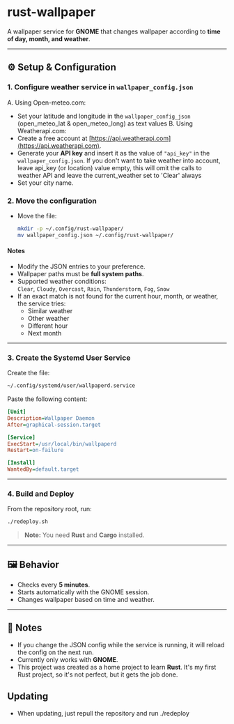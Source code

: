 # rust-wallpaper

A wallpaper service for **GNOME** that changes wallpaper according to **time of day, month, and weather**.

---

## ⚙️ Setup & Configuration

### 1. Configure weather service in `wallpaper_config.json`

A. Using Open-meteo.com:
- Set your latitude and longitude in the `wallpaper_config_json` (open_meteo_lat & open_meteo_long) as text values
B. Using Weatherapi.com:
- Create a free account at [https://api.weatherapi.com](https://api.weatherapi.com).
- Generate your **API key** and insert it as the value of `"api_key"` in the `wallpaper_config.json`. If you don't want to take weather into account, leave api_key (or location) value empty, this will omit the calls to weather API and leave the current_weather set to 'Clear' always
- Set your city name.

### 2. Move the configuration

- Move the file:

  ```bash
  mkdir -p ~/.config/rust-wallpaper/
  mv wallpaper_config.json ~/.config/rust-wallpaper/
  ```

#### Notes

- Modify the JSON entries to your preference.
- Wallpaper paths must be **full system paths**.
- Supported weather conditions:  
  `Clear`, `Cloudy`, `Overcast`, `Rain`, `Thunderstorm`, `Fog`, `Snow`
- If an exact match is not found for the current hour, month, or weather, the service tries:
  - Similar weather
  - Other weather
  - Different hour
  - Next month

---

### 3. Create the Systemd User Service

Create the file:

```bash
~/.config/systemd/user/wallpaperd.service
```

Paste the following content:

```ini
[Unit]
Description=Wallpaper Daemon
After=graphical-session.target

[Service]
ExecStart=/usr/local/bin/wallpaperd
Restart=on-failure

[Install]
WantedBy=default.target
```

---

### 4. Build and Deploy

From the repository root, run:

```bash
./redeploy.sh
```

> **Note:** You need **Rust** and **Cargo** installed.

---

## 🖼️ Behavior

- Checks every **5 minutes**.
- Starts automatically with the GNOME session.
- Changes wallpaper based on time and weather.

---

## 📝 Notes

- If you change the JSON config while the service is running, it will reload the config on the next run.
- Currently only works with **GNOME**.
- This project was created as a home project to learn **Rust**. It's my first Rust project, so it's not perfect, but it gets the job done.

## Updating

- When updating, just repull the repository and run ./redeploy
